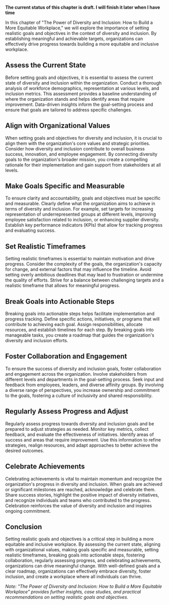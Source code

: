 **The current status of this chapter is draft. I will finish it later when I have time**

In this chapter of "The Power of Diversity and Inclusion: How to Build a More Equitable Workplace," we will explore the importance of setting realistic goals and objectives in the context of diversity and inclusion. By establishing meaningful and achievable targets, organizations can effectively drive progress towards building a more equitable and inclusive workplace.

Assess the Current State
------------------------

Before setting goals and objectives, it is essential to assess the current state of diversity and inclusion within the organization. Conduct a thorough analysis of workforce demographics, representation at various levels, and inclusion metrics. This assessment provides a baseline understanding of where the organization stands and helps identify areas that require improvement. Data-driven insights inform the goal-setting process and ensure that goals are tailored to address specific challenges.

Align with Organizational Values
--------------------------------

When setting goals and objectives for diversity and inclusion, it is crucial to align them with the organization's core values and strategic priorities. Consider how diversity and inclusion contribute to overall business success, innovation, and employee engagement. By connecting diversity goals to the organization's broader mission, you create a compelling rationale for their implementation and gain support from stakeholders at all levels.

Make Goals Specific and Measurable
----------------------------------

To ensure clarity and accountability, goals and objectives must be specific and measurable. Clearly define what the organization aims to achieve in terms of diversity and inclusion. For example, set targets for increasing representation of underrepresented groups at different levels, improving employee satisfaction related to inclusion, or enhancing supplier diversity. Establish key performance indicators (KPIs) that allow for tracking progress and evaluating success.

Set Realistic Timeframes
------------------------

Setting realistic timeframes is essential to maintain motivation and drive progress. Consider the complexity of the goals, the organization's capacity for change, and external factors that may influence the timeline. Avoid setting overly ambitious deadlines that may lead to frustration or undermine the quality of efforts. Strive for a balance between challenging targets and a realistic timeframe that allows for meaningful progress.

Break Goals into Actionable Steps
---------------------------------

Breaking goals into actionable steps helps facilitate implementation and progress tracking. Define specific actions, initiatives, or programs that will contribute to achieving each goal. Assign responsibilities, allocate resources, and establish timelines for each step. By breaking goals into manageable tasks, you create a roadmap that guides the organization's diversity and inclusion efforts.

Foster Collaboration and Engagement
-----------------------------------

To ensure the success of diversity and inclusion goals, foster collaboration and engagement across the organization. Involve stakeholders from different levels and departments in the goal-setting process. Seek input and feedback from employees, leaders, and diverse affinity groups. By involving a diverse range of perspectives, you increase ownership and commitment to the goals, fostering a culture of inclusivity and shared responsibility.

Regularly Assess Progress and Adjust
------------------------------------

Regularly assess progress towards diversity and inclusion goals and be prepared to adjust strategies as needed. Monitor key metrics, collect feedback, and evaluate the effectiveness of initiatives. Identify areas of success and areas that require improvement. Use this information to refine strategies, realign resources, and adapt approaches to better achieve the desired outcomes.

Celebrate Achievements
----------------------

Celebrating achievements is vital to maintain momentum and recognize the organization's progress in diversity and inclusion. When goals are achieved or significant milestones are reached, acknowledge and celebrate them. Share success stories, highlight the positive impact of diversity initiatives, and recognize individuals and teams who contributed to the progress. Celebration reinforces the value of diversity and inclusion and inspires ongoing commitment.

Conclusion
----------

Setting realistic goals and objectives is a critical step in building a more equitable and inclusive workplace. By assessing the current state, aligning with organizational values, making goals specific and measurable, setting realistic timeframes, breaking goals into actionable steps, fostering collaboration, regularly assessing progress, and celebrating achievements, organizations can drive meaningful change. With well-defined goals and a clear roadmap, organizations can effectively embrace diversity, foster inclusion, and create a workplace where all individuals can thrive.

*Note: "The Power of Diversity and Inclusion: How to Build a More Equitable Workplace" provides further insights, case studies, and practical recommendations on setting realistic goals and objectives.*
